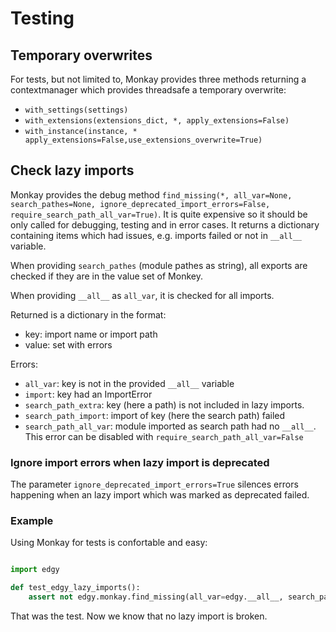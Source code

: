 # Testing


## Temporary overwrites

For tests, but not limited to, Monkay provides three methods returning a contextmanager which provides threadsafe a temporary overwrite:

- `with_settings(settings)`
- `with_extensions(extensions_dict, *, apply_extensions=False)`
- `with_instance(instance, * apply_extensions=False,use_extensions_overwrite=True)`


## Check lazy imports

Monkay provides the debug method `find_missing(*, all_var=None, search_pathes=None, ignore_deprecated_import_errors=False, require_search_path_all_var=True)`.
It is quite expensive so it should be only called for debugging, testing and in error cases.
It returns a dictionary containing items which had issues, e.g. imports failed or not in `__all__` variable.

When providing `search_pathes` (module pathes as string), all exports are checked if they are in the value set of Monkey.

When providing `__all__` as `all_var`, it is checked for all imports.

Returned is a dictionary in the format:

- key: import name or import path
- value: set with errors

Errors:

- `all_var`: key is not in the provided `__all__` variable
- `import`: key had an ImportError
- `search_path_extra`: key (here a path) is not included in lazy imports.
- `search_path_import`: import of key (here the search path) failed
- `search_path_all_var`: module imported as search path had no `__all__`. This error can be disabled with `require_search_path_all_var=False`

### Ignore import errors when lazy import is deprecated

The parameter `ignore_deprecated_import_errors=True` silences errors happening when an lazy import which was marked as deprecated failed.

### Example

Using Monkay for tests is confortable and easy:

``` python

import edgy

def test_edgy_lazy_imports():
    assert not edgy.monkay.find_missing(all_var=edgy.__all__, search_pathes=["edgy.core.files", "edgy.core.db.fields", "edgy.core.connection"])

```

That was the test. Now we know that no lazy import is broken.
